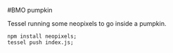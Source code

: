 #BMO pumpkin

Tessel running some neopixels to go inside a pumpkin.

```
npm install neopixels;
tessel push index.js;
```